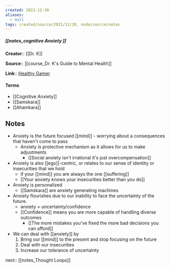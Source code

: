 ```yaml
---
created: 2021-12-30 
aliases:
  - null
tags: created/source/2021/12/30, node/source/notes
---
```


##### [[notes_cognitive Anxiety ]]

**Creator**:: [[Dr. K]]
 
**Source**:: [[course_Dr. K's Guide to Mental Health]]

**Link**:: [Healthy Gamer](https://coaching.healthygamer.gg/guide/lessons/cognitive-anxiety)

#### Terms

- [[Cognitive Anxiety]]
- [[Samskara]]
- [[Ahamkara]]

## Notes

- Anxiety is the future focused [[mind]] - worrying about a consequences that haven't come to pass
	- Anxiety is protective mechanism as it allows for us to make adjustments
		- [[Social anxiety isn't irrational it's just overcompensation]]
- Anxiety is also [[ego]]-centric, or relates to our sense of identity or insecurities that we hold
	- if your [[mind]] you are always the one [[suffering]]
	- [[Your anxiety knows your insecurities better than you do]]
- Anxiety is personalized
	- [[Samskara]] are anxiety generating machines 
- Anxiety flourishes due to our inability to face the uncertainty of the future.
	- anxiety = uncertainty/confidence
	- [[Confidence]] means you are more capable of handling diverse outcomes
		- [[The more mistakes you've fixed the more bad decisions you can afford]]
- We can deal with [[anxiety]] by 
	1. Bring our [[mind]] to the present and stop focusing on the future
	2. Deal with our insecurities 
	3. Increase our tolerance of uncertainty

next:: [[notes_Thought Loops]]